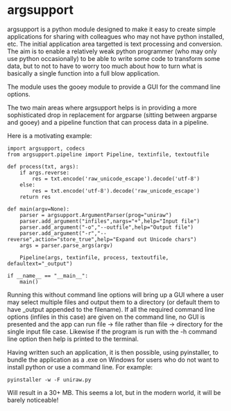 # argsupport

argsupport is a python module designed to make it easy to create simple
applications for sharing with colleagues who may not have python installed, etc.
The initial application area targetted is text processing and conversion. The
aim is to enable a relatively weak python programmer (who may only use python
occasionally) to be able to write some code to transform some data, but to not
to have to worry too much about how to turn what is basically a single function
into a full blow application.

The module uses the gooey module to provide a GUI for the command line options.

The two main areas where argsupport helps is in providing a more sophisticated
drop in replacement for argparse (sitting between argparse and gooey) and a
pipeline function that can process data in a pipeline.

Here is a motivating example:

```
import argsupport, codecs
from argsupport.pipeline import Pipeline, textinfile, textoutfile

def process(txt, args):
    if args.reverse:
        res = txt.encode('raw_unicode_escape').decode('utf-8')
    else:
        res = txt.encode('utf-8').decode('raw_unicode_escape')
    return res

def main(argv=None):
    parser = argsupport.ArgumentParser(prog="uniraw")
    parser.add_argument("infiles",nargs="+",help="Input file")
    parser.add_argument("-o","--outfile",help="Output file")
    parser.add_argument("-r","--reverse",action="store_true",help="Expand out Unicode chars")
    args = parser.parse_args(argv)

    Pipeline(args, textinfile, process, textoutfile, defaultext="_output")

if __name__ == "__main__":
    main()
```

Running this without command line options will bring up a GUI where a user may
select multiple files and output them to a directory (or default them to have
\_output appended to the filename). If all the required command line options
(infiles in this case) are given on the command line, no GUI is presented and
the app can run file -> file rather than file -> directory for the single input
file case. Likewise if the program is run with the -h command line option then
help is printed to the terminal.

Having written such an application, it is then possible, using pyinstaller, to
bundle the application as a .exe on Windows for users who do not want to install
python or use a command line. For example:

```
pyinstaller -w -F uniraw.py
```

Will result in a 30+ MB. This seems a lot, but in the modern world, it will be
barely noticeable!



